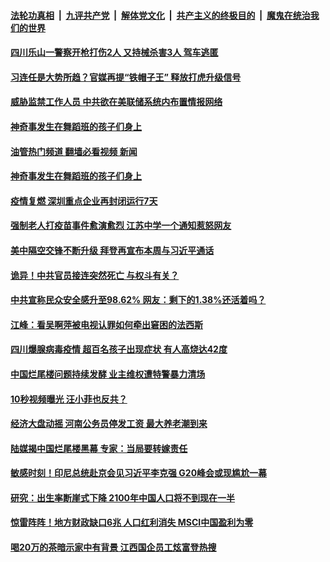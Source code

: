 ####  [法轮功真相](../../../../basic/blob/master/README.md?t=07270702) &nbsp;|&nbsp; [九评共产党](../../../../9ping.md/blob/master/README.md?t=07270702) &nbsp;|&nbsp; [解体党文化](../../../../jtdwh.md/blob/master/README.md?t=07270702)  &nbsp;|&nbsp; [共产主义的终极目的](../../../../gczydzjmd.md/blob/master/README.md?t=07270702) &nbsp;|&nbsp; [魔鬼在统治我们的世界](../../../../mgztzwmdsj.md/blob/master/README.md?t=07270702) 

#### [四川乐山一警察开枪打伤2人 又持械杀害3人 驾车逃匿 ](../pages/soh5/640628.md?t=07270702) 
#### [习连任是大势所趋？官媒再提“铁帽子王” 释放打虎升级信号](../pages/soh5/640676.md?t=07270702) 
#### [威胁监禁工作人员 中共欲在美联储系统内布置情报网络](../pages/soh5/640673.md?t=07270702) 
#### [神奇事发生在舞蹈班的孩子们身上](../pages/soh5/640643.md?t=07270702) 
#### [油管热门频道 翻墙必看视频 新闻](http://45.76.130.85:81/youtube.html?07270702)
#### [神奇事发生在舞蹈班的孩子们身上](../pages/soh5/640643.md?t=07270702) 
#### [疫情复燃 深圳重点企业再封闭运行7天](../pages/soh5/640658.md?t=07270702) 
#### [强制老人打疫苗事件愈演愈烈 江苏中学一个通知惹怒网友](../pages/soh5/640616.md?t=07270702) 
#### [美中隔空交锋不断升级 拜登再宣布本周与习近平通话](../pages/soh5/640607.md?t=07270702) 
#### [诡异！中共官员接连突然死亡 与权斗有关？](../pages/soh5/640466.md?t=07270702) 
#### [中共宣称民众安全感升至98.62% 网友：剩下的1.38%还活着吗？](../pages/soh5/640511.md?t=07270702) 
#### [江峰：看吴啊萍被电视认罪如何牵出窘困的法西斯](../pages/soh5/640490.md?t=07270702) 
#### [四川爆腺病毒疫情 超百名孩子出现症状 有人高烧达42度](../pages/soh5/640496.md?t=07270702) 
#### [中国烂尾楼问题持续发酵 业主维权遭特警暴力清场](../pages/soh5/640469.md?t=07270702) 
#### [10秒视频曝光 汪小菲也反共？](../pages/soh5/640376.md?t=07270702) 
#### [经济大盘动摇 河南公务员停发工资 最大养老潮到来](../pages/soh5/640379.md?t=07270702) 
#### [陆媒揭中国烂尾楼黑幕 专家：当局要转嫁责任](../pages/soh5/640367.md?t=07270702) 
#### [敏感时刻！印尼总统赴京会见习近平李克强 G20峰会或现尴尬一幕](../pages/soh5/640289.md?t=07270702) 
#### [研究：出生率断崖式下降 2100年中国人口将不到现在一半 ](../pages/soh5/640259.md?t=07270702) 
#### [惊雷阵阵！地方财政缺口6兆 人口红利消失 MSCI中国盈利为零](../pages/soh5/640232.md?t=07270702) 
#### [喝20万的茶暗示家中有背景 江西国企员工炫富登热搜](../pages/soh5/640217.md?t=07270702) 
<img src='http://gfw-breaker.win/goodnews/indexes/soh5.md' width='0px' height='0px'/>
